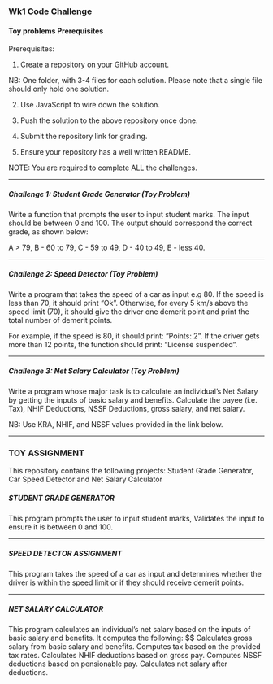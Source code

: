 ### Wk1 Code Challenge
#### Toy problems Prerequisites

Prerequisites: 

1. Create a repository on your GitHub account. 

NB: One folder, with 3-4 files for each solution. Please note that a single file should only hold one solution.

2. Use JavaScript to wire down the solution.

3. Push the solution to the above repository once done.

4. Submit the repository link for grading.

5. Ensure your repository has a well written README.

NOTE: You are required to complete ALL the challenges.

 
---
##### Challenge 1: Student Grade Generator (Toy Problem)

Write a function that prompts the user to input student marks. The input should be between 0 and 100. The output should correspond the correct grade, as shown below: 

 A > 79, B - 60 to 79, C -  59 to 49, D - 40 to 49, E - less 40.

 
---
##### Challenge 2: Speed Detector (Toy Problem)

Write a program that takes the speed of a car as input e.g 80. If the speed is less than 70, it should print “Ok”. Otherwise, for every 5 km/s above the speed limit (70), it should give the driver one demerit point and print the total number of demerit points.

For example, if the speed is 80, it should print: “Points: 2”. If the driver gets more than 12 points, the function should print: “License suspended”.

 
---
##### Challenge 3: Net Salary Calculator (Toy Problem)

Write a program whose major task is to calculate an individual’s Net Salary by getting the inputs of basic salary and benefits. Calculate the payee (i.e. Tax), NHIF Deductions, NSSF Deductions, gross salary, and net salary. 

NB: Use KRA, NHIF, and NSSF values provided in the link below.

---

### TOY ASSIGNMENT
This repository contains the following projects: Student Grade Generator, Car Speed Detector and Net Salary Calculator

##### STUDENT GRADE GENERATOR
This program prompts the user to input student marks, Validates the input to ensure it is between 0 and 100.

 ---

 ##### SPEED DETECTOR ASSIGNMENT
 This program takes the speed of a car as input and determines whether the driver is within the speed limit or if they should receive demerit points. 

 ---
 ##### NET SALARY CALCULATOR
 This program calculates an individual’s net salary based on the inputs of basic salary and benefits. It computes the following:
$$ Calculates gross salary from basic salary and benefits.
Computes tax based on the provided tax rates.
Calculates NHIF deductions based on gross pay.
Computes NSSF deductions based on pensionable pay.
Calculates net salary after deductions.



